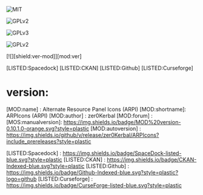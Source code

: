 ![MIT](https://img.shields.io/endpoint?url=https://raw.githubusercontent.com/zer0Kerbal/G-Force/master/json/MIT.json)

![GPLv2](https://img.shields.io/endpoint?url=https://raw.githubusercontent.com/zer0Kerbal/G-Force/master/json/GPLv2.json)

![GPLv3](https://img.shields.io/endpoint?url=https://raw.githubusercontent.com/zer0Kerbal/G-Force/master/json/GPLv3.json)



![GPLv2](https://img.shields.io/endpoint?url=https://raw.githubusercontent.com/zer0Kerbal/G-Force/master/json/GPLv2.json)


[license:label]: GPLv2
[License:url]: https://img.shields.io/endpoint?url=https://raw.githubusercontent.com/zer0Kerbal/G-Force/master/json/GPLv2.json

[![][shield:ver-mod]][mod:ver]

[LISTED:Spacedock] [LISTED:CKAN] [LISTED:Github] [LISTED:Curseforge]

 # version:
[MOD:name]     : Alternate Resource Panel Icons (ARPI)
[MOD:shortname]: ARPIcons (ARPI)
[MOD:author]   : zer0Kerbal
[MOD:forum]    :
[MOS:manualversion]: https://img.shields.io/badge/MOD%20version-0.10.1.0-orange.svg?style=plastic
[MOD:autoversion]  : https://img.shields.io/github/v/release/zer0Kerbal/ARPIcons?include_prereleases?style=plastic

[LISTED:Spacedock] : https://img.shields.io/badge/SpaceDock-listed-blue.svg?style=plastic
[LISTED:CKAN]       : https://img.shields.io/badge/CKAN-Indexed-blue.svg?style=plastic
[LISTED:Github]     : https://img.shields.io/badge/Github-Indexed-blue.svg?style=plastic?logo=github
[LISTED:Curseforge] : https://img.shields.io/badge/CurseForge-listed-blue.svg?style=plastic